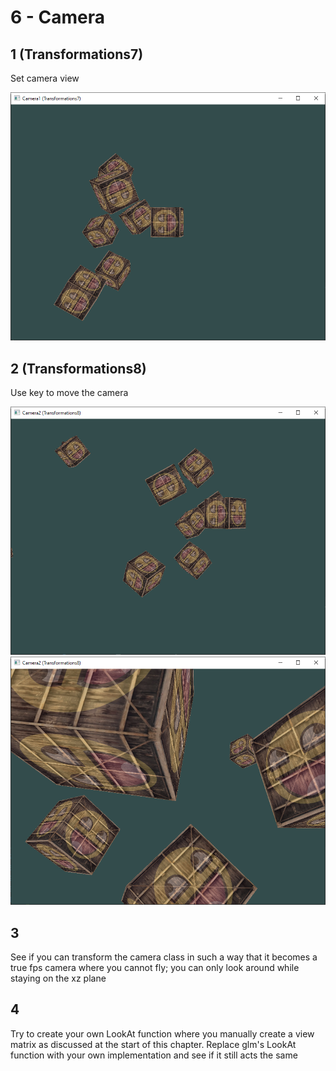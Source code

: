 # 6 - Camera

## 1 (Transformations7)
Set camera view

![camera1](../../images/camera1.PNG)

## 2 (Transformations8)
Use key to move the camera

<img src="../../images/camera2-1.PNG" alt="camera2_1" style="zoom:70%;" /><img src="../../images/camera2-2.PNG" alt="camera2_2" style="zoom:70%;" />

## 3
See if you can transform the camera class in such a way that it becomes a true fps camera where you cannot fly; you can only look around while staying on the xz plane

## 4

Try to create your own LookAt function where you manually create a view matrix as discussed at the start of this chapter. Replace glm's LookAt function with your own implementation and see if it still acts the same
